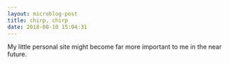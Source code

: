```yaml
---
layout: microblog-post
title: chirp, chirp
date: 2018-08-10 15:04:31
---
```

 
My little personal site might become far more important to me in the near future. 
